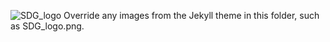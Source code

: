 ![SDG_logo](https://github.com/SDG-Kenya/Site/assets/95218700/25462857-7260-49a2-b12f-22865fbae0b3)
Override any images from the Jekyll theme in this folder, such as SDG_logo.png.
